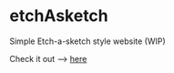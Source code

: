 # etchAsketch
 Simple Etch-a-sketch style website (WIP)

Check it out --> [here](https://mariandangit.github.io/etchAsketch/)
